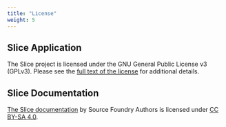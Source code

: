 ```yaml
---
title: "License"
weight: 5
---
```


## Slice Application

The Slice project is licensed under the GNU General Public License v3 (GPLv3).  Please see the [full text of the license](https://github.com/source-foundry/Slice/blob/main/LICENSE) for additional details.

## Slice Documentation

<p xmlns:cc="http://creativecommons.org/ns#" xmlns:dct="http://purl.org/dc/terms/"><a property="dct:title" rel="cc:attributionURL" href="https://github.com/source-foundry/Slice-docs">The Slice documentation</a> by <span property="cc:attributionName">Source Foundry Authors</span> is licensed under <a href="http://creativecommons.org/licenses/by-sa/4.0/?ref=chooser-v1" target="_blank" rel="license noopener noreferrer">CC BY-SA 4.0</a>.</p>

